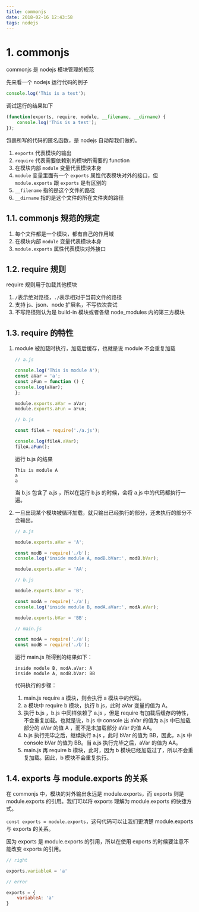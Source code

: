 ```yaml
---
title: commonjs
date: 2018-02-16 12:43:58
tags: nodejs
---
```


# 1. commonjs

commonjs 是 nodejs 模块管理的规范

先来看一个 nodejs 运行代码的例子

```js
console.log('This is a test');
```

调试运行的结果如下
```js
(function(exports, require, module, __filename, __dirname) {
    console.log('This is a test');
});
```

包裹所写的代码的匿名函数，是 nodejs 自动帮我们做的。

1. `exports` 代表模块的输出
1. `require` 代表需要依赖别的模块所需要的 function
1. 在模块内部 `module` 变量代表模块本身
1. `module` 变量里面有一个 `exports` 属性代表模块对外的接口，但 `module.exports` 跟 `exports` 是有区别的
1. `__filename` 指的是这个文件的路径
1. `__dirname` 指的是这个文件的所在文件夹的路径


## 1.1. commonjs 规范的规定

1. 每个文件都是一个模块，都有自己的作用域
1. 在模块内部 `module` 变量代表模块本身
1. `module.exports` 属性代表模块对外接口

## 1.2. require 规则

require 规则用于加载其他模块

1. `/`表示绝对路径，`./`表示相对于当前文件的路径
1. 支持 js、json、node 扩展名，不写依次尝试
1. 不写路径则认为是 build-in 模块或者各级 node_modules 内的第三方模块

## 1.3. require 的特性

1. module 被加载时执行，加载后缓存，也就是说 module 不会重复加载

    ```js
    // a.js

    console.log('This is module A');
    const aVar = 'a';
    const aFun = function () {
    console.log(aVar);
    };

    module.exports.aVar = aVar;
    module.exports.aFun = aFun;
    ```

    ```js
    // b.js

    const fileA = require('./a.js');

    console.log(fileA.aVar);
    fileA.aFun();
    ```

    运行 b.js 的结果

    ```
    This is module A
    a
    a
    ```

    当 b.js 包含了 a.js ，所以在运行 b.js 的时候，会将 a.js 中的代码都执行一遍。

1. 一旦出现某个模块被循环加载，就只输出已经执行的部分，还未执行的部分不会输出。
    ```js
    // a.js

    module.exports.aVar = 'A';

    const modB = require('./b');
    console.log('inside module A, modB.bVar:', modB.bVar);

    module.exports.aVar = 'AA';
    ```

    ```js
    // b.js    

    module.exports.bVar = 'B';

    const modA = require('./a');
    console.log('inside module B, modA.aVar:', modA.aVar);

    module.exports.bVar = 'BB';
    ```

    ```js
    // main.js

    const modA = require('./a');
    const modB = require('./b');
    ```

    运行 main.js 所得到的结果如下：

    ```
    inside module B, modA.aVar: A
    inside module A, modB.bVar: BB
    ```

    代码执行的步骤：
    1. main.js require a 模块，则会执行 a 模块中的代码。
    1. a 模块中 require b 模块，执行 b.js，此时 aVar 变量的值为 A。
    1. 执行 b.js ，b.js 中同样依赖了 a.js ，但是 require 有加载后缓存的特性，不会重复加载。也就是说，b.js 中 console 出 aVar 的值为 a.js 中已加载部分的 aVar 的值 A ，而不是未加载部分 aVar 的值 AA。
    1. b.js 执行完毕之后，继续执行 a.js ，此时 bVar 的值为 BB，因此，a.js 中 console bVar 的值为 BB。当 a.js 执行完毕之后，aVar 的值为 AA。
    1. main.js 再 require b 模块，此时，因为 b 模块已经加载过了，所以不会重复加载。因此，b 模块不会重复执行。

## 1.4. exports 与 module.exports 的关系

在 commonjs 中，模块的对外输出永远是 module.exports，而 exports 则是 module.exports 的引用。我们可以将 exports 理解为 module.exports 的快捷方式。

`const exports = module.exports`，这句代码可以让我们更清楚 module.exports 与 exports 的关系。

因为 exports 是 module.exports 的引用，所以在使用 exports 的时候要注意不能改变 exports 的引用。

```js
// right

exports.variableA = 'a'

// error 

exports = {
    variableA: 'a'
}

```

